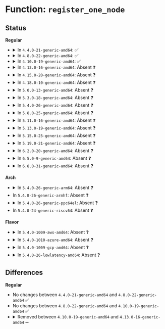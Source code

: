 # Function: <code>register_one_node</code>

## Status
<b>Regular</b>
<ul>
<li>
<details>
<summary>In <code>4.4.0-21-generic-amd64</code>: ✅</summary>

```c
int register_one_node(int nid)
```

```json
{
  "name": "register_one_node",
  "collision_type": "Unique Global",
  "inline_type": "No",
  "funcs": [
    {
      "addr": 18446744071584484304,
      "name": "register_one_node",
      "external": true,
      "loc": "drivers/base/node.c:568",
      "file": "drivers/base/node.c",
      "inline": "seen, unknown",
      "caller_inline": [],
      "caller_func": [
        "arch/x86/kernel/topology.c:topology_init",
        "mm/memory_hotplug.c:add_memory_resource",
        "mm/memory_hotplug.c:try_online_node"
      ]
    }
  ],
  "symbols": [
    {
      "addr": 18446744071584484304,
      "name": "register_one_node",
      "section": ".text",
      "bind": "STB_GLOBAL",
      "size": 530
    }
  ]
}
```
</details>
</li>
<li>
<details>
<summary>In <code>4.8.0-22-generic-amd64</code>: ✅</summary>

```c
int register_one_node(int nid)
```

```json
{
  "name": "register_one_node",
  "collision_type": "Unique Global",
  "inline_type": "No",
  "funcs": [
    {
      "addr": 18446744071584830224,
      "name": "register_one_node",
      "external": true,
      "loc": "drivers/base/node.c:579",
      "file": "drivers/base/node.c",
      "inline": "seen, unknown",
      "caller_inline": [],
      "caller_func": [
        "arch/x86/kernel/topology.c:topology_init",
        "mm/memory_hotplug.c:add_memory_resource",
        "mm/memory_hotplug.c:try_online_node"
      ]
    }
  ],
  "symbols": [
    {
      "addr": 18446744071584830224,
      "name": "register_one_node",
      "section": ".text",
      "bind": "STB_GLOBAL",
      "size": 530
    }
  ]
}
```
</details>
</li>
<li>
<details>
<summary>In <code>4.10.0-19-generic-amd64</code>: ✅</summary>

```c
int register_one_node(int nid)
```

```json
{
  "name": "register_one_node",
  "collision_type": "Unique Global",
  "inline_type": "No",
  "funcs": [
    {
      "addr": 18446744071585023456,
      "name": "register_one_node",
      "external": true,
      "loc": "drivers/base/node.c:579",
      "file": "drivers/base/node.c",
      "inline": "seen, unknown",
      "caller_inline": [],
      "caller_func": [
        "arch/x86/kernel/topology.c:topology_init",
        "mm/memory_hotplug.c:add_memory_resource",
        "mm/memory_hotplug.c:try_online_node"
      ]
    }
  ],
  "symbols": [
    {
      "addr": 18446744071585023456,
      "name": "register_one_node",
      "section": ".text",
      "bind": "STB_GLOBAL",
      "size": 558
    }
  ]
}
```
</details>
</li>
<li>
<details>
<summary>In <code>4.13.0-16-generic-amd64</code>: Absent ❓</summary>

```json
{
  "name": "register_one_node",
  "collision_type": "Static Duplication",
  "inline_type": "Full",
  "funcs": [
    {
      "addr": 18446744071596328582,
      "name": "register_one_node",
      "external": false,
      "loc": "include/linux/node.h:48",
      "file": "arch/x86/kernel/topology.c",
      "inline": "declared, inlined",
      "caller_inline": [
        "arch/x86/kernel/topology.c:topology_init"
      ],
      "caller_func": []
    },
    {
      "addr": 18446744071581127010,
      "name": "register_one_node",
      "external": false,
      "loc": "include/linux/node.h:48",
      "file": "mm/memory_hotplug.c",
      "inline": "declared, inlined",
      "caller_inline": [
        "mm/memory_hotplug.c:try_online_node"
      ],
      "caller_func": []
    }
  ],
  "symbols": []
}
```
</details>
</li>
<li>
<details>
<summary>In <code>4.15.0-20-generic-amd64</code>: Absent ❓</summary>

```json
{
  "name": "register_one_node",
  "collision_type": "Static Duplication",
  "inline_type": "Full",
  "funcs": [
    {
      "addr": 18446744071602646696,
      "name": "register_one_node",
      "external": false,
      "loc": "include/linux/node.h:49",
      "file": "arch/x86/kernel/topology.c",
      "inline": "declared, inlined",
      "caller_inline": [
        "arch/x86/kernel/topology.c:topology_init"
      ],
      "caller_func": []
    },
    {
      "addr": 18446744071581239835,
      "name": "register_one_node",
      "external": false,
      "loc": "include/linux/node.h:49",
      "file": "mm/memory_hotplug.c",
      "inline": "declared, inlined",
      "caller_inline": [
        "mm/memory_hotplug.c:try_online_node"
      ],
      "caller_func": []
    }
  ],
  "symbols": []
}
```
</details>
</li>
<li>
<details>
<summary>In <code>4.18.0-10-generic-amd64</code>: Absent ❓</summary>

```json
{
  "name": "register_one_node",
  "collision_type": "Static Duplication",
  "inline_type": "Full",
  "funcs": [
    {
      "addr": 18446744071602816625,
      "name": "register_one_node",
      "external": false,
      "loc": "include/linux/node.h:51",
      "file": "arch/x86/kernel/topology.c",
      "inline": "declared, inlined",
      "caller_inline": [
        "arch/x86/kernel/topology.c:topology_init"
      ],
      "caller_func": []
    },
    {
      "addr": 18446744071581385803,
      "name": "register_one_node",
      "external": false,
      "loc": "include/linux/node.h:51",
      "file": "mm/memory_hotplug.c",
      "inline": "declared, inlined",
      "caller_inline": [
        "mm/memory_hotplug.c:try_online_node"
      ],
      "caller_func": []
    }
  ],
  "symbols": []
}
```
</details>
</li>
<li>
<details>
<summary>In <code>5.0.0-13-generic-amd64</code>: Absent ❓</summary>

```json
{
  "name": "register_one_node",
  "collision_type": "Static Duplication",
  "inline_type": "Full",
  "funcs": [
    {
      "addr": 18446744071604611659,
      "name": "register_one_node",
      "external": false,
      "loc": "include/linux/node.h:51",
      "file": "arch/x86/kernel/topology.c",
      "inline": "declared, inlined",
      "caller_inline": [
        "arch/x86/kernel/topology.c:topology_init"
      ],
      "caller_func": []
    },
    {
      "addr": 18446744071581467489,
      "name": "register_one_node",
      "external": false,
      "loc": "include/linux/node.h:51",
      "file": "mm/memory_hotplug.c",
      "inline": "declared, inlined",
      "caller_inline": [],
      "caller_func": []
    }
  ],
  "symbols": []
}
```
</details>
</li>
<li>
<details>
<summary>In <code>5.3.0-18-generic-amd64</code>: Absent ❓</summary>

```json
{
  "name": "register_one_node",
  "collision_type": "Static Duplication",
  "inline_type": "Full",
  "funcs": [
    {
      "addr": 18446744071604707219,
      "name": "register_one_node",
      "external": false,
      "loc": "include/linux/node.h:118",
      "file": "arch/x86/kernel/topology.c",
      "inline": "declared, inlined",
      "caller_inline": [
        "arch/x86/kernel/topology.c:topology_init"
      ],
      "caller_func": []
    },
    {
      "addr": 18446744071581583011,
      "name": "register_one_node",
      "external": false,
      "loc": "include/linux/node.h:118",
      "file": "mm/memory_hotplug.c",
      "inline": "declared, inlined",
      "caller_inline": [],
      "caller_func": []
    }
  ],
  "symbols": []
}
```
</details>
</li>
<li>
<details>
<summary>In <code>5.4.0-26-generic-amd64</code>: Absent ❓</summary>

```json
{
  "name": "register_one_node",
  "collision_type": "Static Duplication",
  "inline_type": "Full",
  "funcs": [
    {
      "addr": 18446744071604719606,
      "name": "register_one_node",
      "external": false,
      "loc": "include/linux/node.h:118",
      "file": "arch/x86/kernel/topology.c",
      "inline": "declared, inlined",
      "caller_inline": [
        "arch/x86/kernel/topology.c:topology_init"
      ],
      "caller_func": []
    },
    {
      "addr": 18446744071581647683,
      "name": "register_one_node",
      "external": false,
      "loc": "include/linux/node.h:118",
      "file": "mm/memory_hotplug.c",
      "inline": "declared, inlined",
      "caller_inline": [],
      "caller_func": []
    }
  ],
  "symbols": []
}
```
</details>
</li>
<li>
<details>
<summary>In <code>5.8.0-25-generic-amd64</code>: Absent ❓</summary>

```json
{
  "name": "register_one_node",
  "collision_type": "Static Duplication",
  "inline_type": "Full",
  "funcs": [
    {
      "addr": 18446744071609066401,
      "name": "register_one_node",
      "external": false,
      "loc": "include/linux/node.h:120",
      "file": "arch/x86/kernel/topology.c",
      "inline": "declared, inlined",
      "caller_inline": [
        "arch/x86/kernel/topology.c:topology_init"
      ],
      "caller_func": []
    },
    {
      "addr": 18446744071581863121,
      "name": "register_one_node",
      "external": false,
      "loc": "include/linux/node.h:120",
      "file": "mm/memory_hotplug.c",
      "inline": "declared, inlined",
      "caller_inline": [],
      "caller_func": []
    }
  ],
  "symbols": []
}
```
</details>
</li>
<li>
<details>
<summary>In <code>5.11.0-16-generic-amd64</code>: Absent ❓</summary>

```json
{
  "name": "register_one_node",
  "collision_type": "Static Duplication",
  "inline_type": "Full",
  "funcs": [
    {
      "addr": 18446744071612129768,
      "name": "register_one_node",
      "external": false,
      "loc": "include/linux/node.h:119",
      "file": "arch/x86/kernel/topology.c",
      "inline": "declared, inlined",
      "caller_inline": [
        "arch/x86/kernel/topology.c:topology_init"
      ],
      "caller_func": []
    },
    {
      "addr": 18446744071581907665,
      "name": "register_one_node",
      "external": false,
      "loc": "include/linux/node.h:119",
      "file": "mm/memory_hotplug.c",
      "inline": "declared, inlined",
      "caller_inline": [],
      "caller_func": []
    }
  ],
  "symbols": []
}
```
</details>
</li>
<li>
<details>
<summary>In <code>5.13.0-19-generic-amd64</code>: Absent ❓</summary>

```json
{
  "name": "register_one_node",
  "collision_type": "Static Duplication",
  "inline_type": "Full",
  "funcs": [
    {
      "addr": 18446744071614269680,
      "name": "register_one_node",
      "external": false,
      "loc": "include/linux/node.h:119",
      "file": "arch/x86/kernel/topology.c",
      "inline": "declared, inlined",
      "caller_inline": [
        "arch/x86/kernel/topology.c:topology_init"
      ],
      "caller_func": []
    },
    {
      "addr": 18446744071581754043,
      "name": "register_one_node",
      "external": false,
      "loc": "include/linux/node.h:119",
      "file": "mm/memory_hotplug.c",
      "inline": "declared, inlined",
      "caller_inline": [],
      "caller_func": []
    }
  ],
  "symbols": []
}
```
</details>
</li>
<li>
<details>
<summary>In <code>5.15.0-25-generic-amd64</code>: Absent ❓</summary>

```json
{
  "name": "register_one_node",
  "collision_type": "Static Duplication",
  "inline_type": "Full",
  "funcs": [
    {
      "addr": 18446744071615191854,
      "name": "register_one_node",
      "external": false,
      "loc": "include/linux/node.h:119",
      "file": "arch/x86/kernel/topology.c",
      "inline": "declared, inlined",
      "caller_inline": [
        "arch/x86/kernel/topology.c:topology_init"
      ],
      "caller_func": []
    },
    {
      "addr": 18446744071582036139,
      "name": "register_one_node",
      "external": false,
      "loc": "include/linux/node.h:119",
      "file": "mm/memory_hotplug.c",
      "inline": "declared, inlined",
      "caller_inline": [],
      "caller_func": []
    }
  ],
  "symbols": []
}
```
</details>
</li>
<li>
<details>
<summary>In <code>5.19.0-21-generic-amd64</code>: Absent ❓</summary>

```json
{
  "name": "register_one_node",
  "collision_type": "Static Duplication",
  "inline_type": "Full",
  "funcs": [
    {
      "addr": 18446744071582464593,
      "name": "register_one_node",
      "external": false,
      "loc": "include/linux/node.h:120",
      "file": "mm/memory_hotplug.c",
      "inline": "declared, inlined",
      "caller_inline": [],
      "caller_func": []
    },
    {
      "addr": 18446744071617358450,
      "name": "register_one_node",
      "external": false,
      "loc": "include/linux/node.h:120",
      "file": "drivers/base/node.c",
      "inline": "declared, inlined",
      "caller_inline": [
        "drivers/base/node.c:node_dev_init"
      ],
      "caller_func": []
    }
  ],
  "symbols": []
}
```
</details>
</li>
<li>
<details>
<summary>In <code>6.2.0-20-generic-amd64</code>: Absent ❓</summary>

```json
{
  "name": "register_one_node",
  "collision_type": "Static Duplication",
  "inline_type": "Full",
  "funcs": [
    {
      "addr": 18446744071582979597,
      "name": "register_one_node",
      "external": false,
      "loc": "include/linux/node.h:114",
      "file": "mm/memory_hotplug.c",
      "inline": "declared, inlined",
      "caller_inline": [],
      "caller_func": []
    },
    {
      "addr": 18446744071628096407,
      "name": "register_one_node",
      "external": false,
      "loc": "include/linux/node.h:114",
      "file": "drivers/base/node.c",
      "inline": "declared, inlined",
      "caller_inline": [
        "drivers/base/node.c:node_dev_init"
      ],
      "caller_func": []
    }
  ],
  "symbols": []
}
```
</details>
</li>
<li>
<details>
<summary>In <code>6.5.0-9-generic-amd64</code>: Absent ❓</summary>

```json
{
  "name": "register_one_node",
  "collision_type": "Static Duplication",
  "inline_type": "Full",
  "funcs": [
    {
      "addr": 18446744071583191375,
      "name": "register_one_node",
      "external": false,
      "loc": "include/linux/node.h:114",
      "file": "mm/memory_hotplug.c",
      "inline": "declared, inlined",
      "caller_inline": [
        "mm/memory_hotplug.c:__try_online_node"
      ],
      "caller_func": []
    },
    {
      "addr": 18446744071619862327,
      "name": "register_one_node",
      "external": false,
      "loc": "include/linux/node.h:114",
      "file": "drivers/base/node.c",
      "inline": "declared, inlined",
      "caller_inline": [
        "drivers/base/node.c:node_dev_init"
      ],
      "caller_func": []
    }
  ],
  "symbols": []
}
```
</details>
</li>
<li>
<details>
<summary>In <code>6.8.0-31-generic-amd64</code>: Absent ❓</summary>

```json
{
  "name": "register_one_node",
  "collision_type": "Static Duplication",
  "inline_type": "Full",
  "funcs": [
    {
      "addr": 18446744071583376271,
      "name": "register_one_node",
      "external": false,
      "loc": "include/linux/node.h:114",
      "file": "mm/memory_hotplug.c",
      "inline": "declared, inlined",
      "caller_inline": [
        "mm/memory_hotplug.c:__try_online_node"
      ],
      "caller_func": []
    },
    {
      "addr": 18446744071622170887,
      "name": "register_one_node",
      "external": false,
      "loc": "include/linux/node.h:114",
      "file": "drivers/base/node.c",
      "inline": "declared, inlined",
      "caller_inline": [
        "drivers/base/node.c:node_dev_init"
      ],
      "caller_func": []
    }
  ],
  "symbols": []
}
```
</details>
</li>
</ul>
<b>Arch</b>
<ul>
<li>
<details>
<summary>In <code>5.4.0-26-generic-arm64</code>: Absent ❓</summary>

```json
{
  "name": "register_one_node",
  "collision_type": "Static Duplication",
  "inline_type": "Full",
  "funcs": [
    {
      "addr": 18446603336510815812,
      "name": "register_one_node",
      "external": false,
      "loc": "include/linux/node.h:118",
      "file": "arch/arm64/kernel/setup.c",
      "inline": "declared, inlined",
      "caller_inline": [
        "arch/arm64/kernel/setup.c:topology_init"
      ],
      "caller_func": []
    },
    {
      "addr": 18446603336493095920,
      "name": "register_one_node",
      "external": false,
      "loc": "include/linux/node.h:118",
      "file": "mm/memory_hotplug.c",
      "inline": "declared, inlined",
      "caller_inline": [],
      "caller_func": []
    }
  ],
  "symbols": []
}
```
</details>
</li>
<li>
In <code>5.4.0-26-generic-armhf</code>: Absent ❓
</li>
<li>
<details>
<summary>In <code>5.4.0-26-generic-ppc64el</code>: Absent ❓</summary>

```json
{
  "name": "register_one_node",
  "collision_type": "Static Duplication",
  "inline_type": "Full",
  "funcs": [
    {
      "addr": 13835058055302383684,
      "name": "register_one_node",
      "external": false,
      "loc": "include/linux/node.h:118",
      "file": "arch/powerpc/kernel/sysfs.c",
      "inline": "declared, inlined",
      "caller_inline": [
        "arch/powerpc/kernel/sysfs.c:topology_init"
      ],
      "caller_func": []
    },
    {
      "addr": 13835058055286545700,
      "name": "register_one_node",
      "external": false,
      "loc": "include/linux/node.h:118",
      "file": "mm/memory_hotplug.c",
      "inline": "declared, inlined",
      "caller_inline": [],
      "caller_func": []
    }
  ],
  "symbols": []
}
```
</details>
</li>
<li>
In <code>5.4.0-24-generic-riscv64</code>: Absent ❓
</li>
</ul>
<b>Flavor</b>
<ul>
<li>
<details>
<summary>In <code>5.4.0-1009-aws-amd64</code>: Absent ❓</summary>

```json
{
  "name": "register_one_node",
  "collision_type": "Static Duplication",
  "inline_type": "Full",
  "funcs": [
    {
      "addr": 18446744071604645896,
      "name": "register_one_node",
      "external": false,
      "loc": "include/linux/node.h:118",
      "file": "arch/x86/kernel/topology.c",
      "inline": "declared, inlined",
      "caller_inline": [
        "arch/x86/kernel/topology.c:topology_init"
      ],
      "caller_func": []
    },
    {
      "addr": 18446744071581616419,
      "name": "register_one_node",
      "external": false,
      "loc": "include/linux/node.h:118",
      "file": "mm/memory_hotplug.c",
      "inline": "declared, inlined",
      "caller_inline": [],
      "caller_func": []
    }
  ],
  "symbols": []
}
```
</details>
</li>
<li>
<details>
<summary>In <code>5.4.0-1010-azure-amd64</code>: Absent ❓</summary>

```json
{
  "name": "register_one_node",
  "collision_type": "Static Duplication",
  "inline_type": "Full",
  "funcs": [
    {
      "addr": 18446744071604613830,
      "name": "register_one_node",
      "external": false,
      "loc": "include/linux/node.h:118",
      "file": "arch/x86/kernel/topology.c",
      "inline": "declared, inlined",
      "caller_inline": [
        "arch/x86/kernel/topology.c:topology_init"
      ],
      "caller_func": []
    },
    {
      "addr": 18446744071581557747,
      "name": "register_one_node",
      "external": false,
      "loc": "include/linux/node.h:118",
      "file": "mm/memory_hotplug.c",
      "inline": "declared, inlined",
      "caller_inline": [],
      "caller_func": []
    }
  ],
  "symbols": []
}
```
</details>
</li>
<li>
<details>
<summary>In <code>5.4.0-1009-gcp-amd64</code>: Absent ❓</summary>

```json
{
  "name": "register_one_node",
  "collision_type": "Static Duplication",
  "inline_type": "Full",
  "funcs": [
    {
      "addr": 18446744071604723688,
      "name": "register_one_node",
      "external": false,
      "loc": "include/linux/node.h:118",
      "file": "arch/x86/kernel/topology.c",
      "inline": "declared, inlined",
      "caller_inline": [
        "arch/x86/kernel/topology.c:topology_init"
      ],
      "caller_func": []
    },
    {
      "addr": 18446744071581607731,
      "name": "register_one_node",
      "external": false,
      "loc": "include/linux/node.h:118",
      "file": "mm/memory_hotplug.c",
      "inline": "declared, inlined",
      "caller_inline": [],
      "caller_func": []
    }
  ],
  "symbols": []
}
```
</details>
</li>
<li>
<details>
<summary>In <code>5.4.0-26-lowlatency-amd64</code>: Absent ❓</summary>

```json
{
  "name": "register_one_node",
  "collision_type": "Static Duplication",
  "inline_type": "Full",
  "funcs": [
    {
      "addr": 18446744071604723718,
      "name": "register_one_node",
      "external": false,
      "loc": "include/linux/node.h:118",
      "file": "arch/x86/kernel/topology.c",
      "inline": "declared, inlined",
      "caller_inline": [
        "arch/x86/kernel/topology.c:topology_init"
      ],
      "caller_func": []
    },
    {
      "addr": 18446744071581674131,
      "name": "register_one_node",
      "external": false,
      "loc": "include/linux/node.h:118",
      "file": "mm/memory_hotplug.c",
      "inline": "declared, inlined",
      "caller_inline": [],
      "caller_func": []
    }
  ],
  "symbols": []
}
```
</details>
</li>
</ul>

## Differences
<b>Regular</b>
<ul>
<li>
No changes between <code>4.4.0-21-generic-amd64</code> and <code>4.8.0-22-generic-amd64</code> ✅
</li>
<li>
No changes between <code>4.8.0-22-generic-amd64</code> and <code>4.10.0-19-generic-amd64</code> ✅
</li>
<li>
<details>
<summary>Removed between <code>4.10.0-19-generic-amd64</code> and <code>4.13.0-16-generic-amd64</code> ➖</summary>

```c
int register_one_node(int nid)
```
</details>
</li>
</ul>
